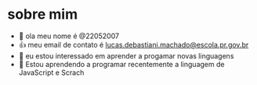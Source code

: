 # sobre mim
- 👋 ola meu nome é @22052007
- 👍 meu email de contato  é lucas.debastiani.machado@escola.pr.gov.br 
- 👀 eu estou interessado em aprender a progamar novas linguagens
- 🌱 Estou aprendendo a programar recentemente a linguagem de JavaScript e Scrach

<!---
22052007/22052007 is a ✨ special ✨ repository because its `README.md` (this file) appears on your GitHub profile.
You can click the Preview link to take a look at your changes.
--->
